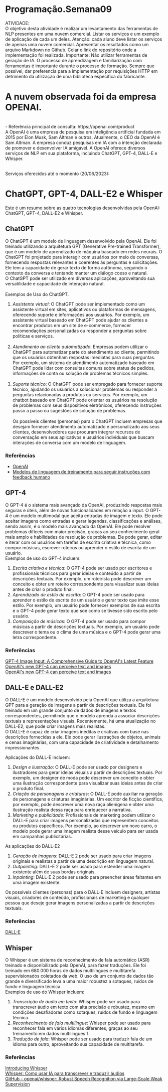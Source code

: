 # Programação.Semana09
ATIVIDADE:<br>
O objetivo desta atividade é realizar um levantamento das ferramentas de NLP presentes em uma nuvem comercial. Listar os serviços e um exemplo de aplicação de cada um deles. Atenção: cada aluno deve listar os serviços de apenas uma nuvem comercial. Apresentar os resultados como um arquivo Markdown no Github. Colar o link do repositório onde a implementação foi realizada. Importante: Não utilizar ferramentas de geração de IA. O processo de aprendizagem e familiarização com ferramentas é importante durante o processo de formação. Sempre que possível, dar preferencia para a implementação por requisições HTTP em detrimento da utilização de uma biblioteca específica do fabricante.

# A nuvem observada foi da empresa OPENAI.
<br>
- Referência principal de consulta: https://openai.com/product
<br>
A OpenAI é uma empresa de pesquisa em inteligência artificial fundada em 2015 por Elon Musk, Sam Altman e outros. Atualmente, o CEO da OpenAI é Sam Altman. A empresa conduz pesquisas em IA com a intenção declarada de promover e desenvolver IA amigável. A OpenAI oferece diversos serviços de NLP em sua plataforma, incluindo ChatGPT, GPT-4, DALL-E e Whisper.

<br>Serviços oferecidos até o momento (20/06/2023):

# ChatGPT, GPT-4, DALL-E2 e Whisper

Este é um resumo sobre as quatro tecnologias desenvolvidas pela OpenAI: ChatGPT, GPT-4, DALL-E2 e Whisper.

## ChatGPT
O ChatGPT é um modelo de linguagem desenvolvido pela OpenAI. Ele foi treinado utilizando a arquitetura GPT (Generative Pre-trained Transformer), que é um modelo de aprendizado de máquina baseado em redes neurais. O ChatGPT foi projetado para interagir com usuários por meio de conversas, fornecendo respostas relevantes e coerentes às perguntas e solicitações. Ele tem a capacidade de gerar texto de forma autônoma, seguindo o contexto da conversa e tentando manter um diálogo coeso e natural.<br>
O ChatGPT pode ser utilizado em diversas aplicações, aproveitando sua versatilidade e capacidade de interação natural. 
<br><br>Exemplos de Uso do ChatGPT.
1.	<i>Assistente virtual</i>: O ChatGPT pode ser implementado como um assistente virtual em sites, aplicativos ou plataformas de mensagens, oferecendo suporte e informações aos usuários. Por exemplo, um assistente virtual baseado em ChatGPT pode ajudar os clientes a encontrar produtos em um site de e-commerce, fornecer recomendações personalizadas ou responder a perguntas sobre políticas e serviços.<br><br>
2.	<i>Atendimento ao cliente automatizado</i>: Empresas podem utilizar o ChatGPT para automatizar parte do atendimento ao cliente, permitindo que os usuários obtenham respostas imediatas para suas perguntas. Por exemplo, um sistema de atendimento automatizado baseado em ChatGPT pode lidar com consultas comuns sobre status de pedidos, informações de conta ou solução de problemas técnicos simples.<br><br>
3.	<i>Suporte técnico</i>: O ChatGPT pode ser empregado para fornecer suporte técnico, ajudando os usuários a solucionar problemas ou responder a perguntas relacionadas a produtos ou serviços. Por exemplo, um chatbot baseado em ChatGPT pode orientar os usuários na resolução de problemas com seus dispositivos eletrônicos, oferecendo instruções passo a passo ou sugestões de solução de problemas.<br><br>
Os possíveis clientes (personas) para o ChatGPT incluem empresas que desejam fornecer atendimento automatizado e personalizado aos seus clientes, desenvolvedores que procuram integrar recursos de conversação em seus aplicativos e usuários individuais que buscam interações de conversa com um modelo de linguagem.
### Referências
- <a href="openai.com">OpenAI</a> 
- <a href="arxiv.org">Modelos de linguagem de treinamento para seguir instruções com feedback humano</a> 

## GPT-4

O GPT-4 é o sistema mais avançado da OpenAI, produzindo respostas mais seguras e úteis, além de novas funcionalidades em relação a input. O GPT-4 é um modelo multimodal que aceita entradas de imagem e texto. Ele pode aceitar imagens como entradas e gerar legendas, classificações e análises, sendo assim, é o modelo mais avançado da OpenAI. Ele pode resolver problemas difíceis com maior precisão, graças ao seu conhecimento geral mais amplo e habilidades de resolução de problemas. Ele pode gerar, editar e iterar com os usuários em tarefas de escrita criativa e técnica, como compor músicas, escrever roteiros ou aprender o estilo de escrita de um usuário.
<br>
Exemplos de uso do GPT-4 incluem:

1.	<i>Escrita criativa e técnica</i>: O GPT-4 pode ser usado por escritores e profissionais técnicos para gerar ideias e conteúdo a partir de descrições textuais. Por exemplo, um roteirista pode descrever um conceito e obter um roteiro correspondente para visualizar suas ideias antes de criar o produto final.
2.	<i>Aprendizado de estilo de escrita</i>: O GPT-4 pode ser usado para aprender o estilo de escrita de um usuário e gerar texto que imite esse estilo. Por exemplo, um usuário pode fornecer exemplos de sua escrita e o GPT-4 pode gerar texto que soe como se tivesse sido escrito pelo usuário.
3.	<i>Composição de músicas</i>: O GPT-4 pode ser usado para compor músicas a partir de descrições textuais. Por exemplo, um usuário pode descrever o tema ou o clima de uma música e o GPT-4 pode gerar uma letra correspondente.

### Referências
<a href="westarter.org"> GPT-4 Image Input: A Comprehensive Guide to OpenAI's Latest Feature</a><br>
<a href="mobilesyrup.com"> OpenAI's new GPT-4 can perceive text and images</a><br>
<a href="mobilesyrup.com"> OpenAI's new GPT-4 can perceive text and images</a><br>

## DALL-E e DALL-E2
O DALL-E é um modelo desenvolvido pela OpenAI que utiliza a arquitetura GPT para a geração de imagens a partir de descrições textuais. Ele foi treinado em um grande conjunto de dados de imagens e textos correspondentes, permitindo que o modelo aprenda a associar descrições textuais a representações visuais. Recentemente, há uma atualização no DALL-E2, que pode criar imagens mais realistas.<br>
O DALL-E é capaz de criar imagens inéditas e criativas com base nas descrições fornecidas a ele. Ele pode gerar ilustrações de objetos, animais e cenas imaginárias, com uma capacidade de criatividade e detalhamento impressionantes.<br>

Aplicações do DALL-E incluem:
<br>
1. <i>Design e ilustração</i>: O DALL-E pode ser usado por designers e ilustradores para gerar ideias visuais a partir de descrições textuais. Por exemplo, um designer de moda pode descrever um conceito e obter uma ilustração correspondente para visualizar suas ideias antes de criar o produto final.
2. <i>Criação de personagens e criaturas</i>: O DALL-E pode auxiliar na geração de personagens e criaturas imaginárias. Um escritor de ficção científica, por exemplo, pode descrever uma nova raça alienígena e obter uma ilustração realista dessa raça para enriquecer a narrativa.
3. <i>Marketing e publicidade</i>: Profissionais de marketing podem utilizar o DALL-E para criar imagens personalizadas que representem conceitos ou produtos específicos. Por exemplo, ao descrever um novo carro, o modelo pode gerar uma imagem realista desse veículo para ser usada em campanhas publicitárias.

As aplicações do DALL-E2
1.	<i>Geração de imagens</i>: DALL-E 2 pode ser usado para criar imagens originais e realistas a partir de uma descrição em linguagem natural.
2.	<i>Outpainting</i>: DALL-E 2 pode ser usado para estender uma imagem existente além de suas bordas originais.
3.	<i>Inpainting</i>: DALL-E 2 pode ser usado para preencher áreas faltantes em uma imagem existente.

Os possíveis clientes (personas) para o DALL-E incluem designers, artistas visuais, criadores de conteúdo, profissionais de marketing e qualquer pessoa que deseje gerar imagens personalizadas a partir de descrições textuais.

### Referências
<a href="https://openai.com/dall-e-2"> DALL-E</a><br>

## Whisper

O Whisper é um sistema de reconhecimento de fala automático (ASR) treinado e disponibilizado pela OpenAI, para fazer traduções. Ele foi treinado em 680.000 horas de dados multilíngues e multitarefa supervisionados coletados da web. O uso de um conjunto de dados tão grande e diversificado leva a uma maior robustez a sotaques, ruídos de fundo e linguagem técnica.
<br>
Exemplos de uso do Whisper incluem:

1.	<i>Transcrição de áudio em texto</i>: Whisper pode ser usado para transcrever áudio em texto com alta precisão e robustez, mesmo em condições desafiadoras como sotaques, ruídos de fundo e linguagem técnica.
2.	<i>Reconhecimento de fala multilíngue</i>: Whisper pode ser usado para reconhecer fala em vários idiomas diferentes, graças ao seu treinamento em dados multilíngues 1.
3.	<i>Tradução de fala</i>: Whisper pode ser usado para traduzir fala de um idioma para outro, aproveitando sua capacidade de multitarefa.

### Referências
<a href="https://openai.com"> Introducing Whisper</a><br>
<a href="meiobit.com">Whisper: Como usar IA para transcrever e traduzir áudios</a><br>
<a href="https://github.com/openai/whisper">GitHub - openai/whisper: Robust Speech Recognition via Large-Scale Weak Supervision</a><br>
